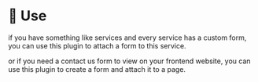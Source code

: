 # 📐 Use

if you have something like services and every service has a custom form, you can use this plugin to attach a form to this service.

or if you need a contact us form to view on your frontend website, you can use this plugin to create a form and attach it to a page.